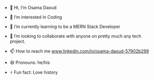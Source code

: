 - 👋 Hi, I’m Osama Daoud
- 👀 I’m interested in Coding
- 🌱 I’m currently learning to be a MERN Stack Developer
- 💞️ I’m looking to collaborate with anyone on pretty much any tech project.

- 📫 How to reach me www.linkedin.com/in/osama-daoud-57902b299


- 😄 Pronouns: he/his
- ⚡ Fun fact: Love history

<!---
osama7da/osama7da is a ✨ special ✨ repository because its `README.md` (this file) appears on your GitHub profile.
You can click the Preview link to take a look at your changes.
--->
